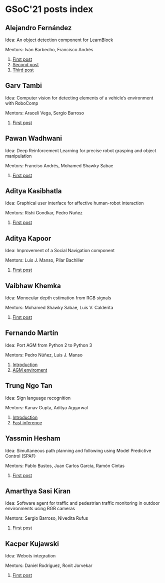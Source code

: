 # GSoC'21 posts index


## Alejandro Fernández

Idea: An object detection component for LearnBlock  

Mentors: Iván Barbecho, Francisco Andrés

1. [First post](/web/gsoc/2021/posts/alejandro_fernandez/post01)
2. [Second post](/web/gsoc/2021/posts/alejandro_fernandez/post02)
3. [Third post](/web/gsoc/2021/posts/alejandro_fernandez/post03)

## Garv Tambi

Idea: Computer vision for detecting elements of a vehicle’s environment with RoboComp  

Mentors: Araceli Vega, Sergio Barroso

1. [First post](/web/gsoc/2021/posts/garv_tambi/Introduction)

## Pawan Wadhwani

Idea: Deep Reinforcement Learning for precise robot grasping and object manipulation  

Mentors: Franciso Andrés, Mohamed Shawky Sabae

1. [First post](/web/gsoc/2021/posts/pawan_wadhwani/post01)

## Aditya Kasibhatla

Idea: Graphical user interface for affective human-robot interaction  

Mentors: Rishi Gondkar, Pedro Nuñez

1. [First post](/web/gsoc/2021/posts/aditya_kasibhatla/post01)

## Aditya Kapoor

Idea: Improvement of a Social Navigation component  

Mentors: Luis J. Manso, Pilar Bachiller

1. [First post](/web/gsoc/2021/posts/aditya_kapoor/post01)

## Vaibhaw Khemka

Idea: Monocular depth estimation from RGB signals  

Mentors: Mohamed Shawky Sabae, Luis V. Calderita

1. [First post](/web/gsoc/2021/posts/vaibhaw_khemka/post01)

## Fernando Martín

Idea: Port AGM from Python 2 to Python 3  

Mentors: Pedro Núñez, Luis J. Manso

1. [Introduction](/web/gsoc/2021/posts/fernando_martin/Introduction.md)
2. [AGM enviroment](/web/gsoc/2021/posts/fernando_martin/AGM_enviroment.md)

## Trung Ngo Tan

Idea: Sign language recognition  

Mentors: Kanav Gupta, Aditya Aggarwal

1. [Introduction](/web/gsoc/2021/posts/trung_ngo_tan/post01)
2. [Fast inference](/web/gsoc/2021/posts/trung_ngo_tan/post02)
## Yassmin Hesham

Idea: Simultaneous path planning and following using Model Predictive Control (SPAF)  

Mentors: Pablo Bustos, Juan Carlos García, Ramón Cintas

1. [First post](/web/gsoc/2021/posts/yassmin_hesham/post01)

## Amarthya Sasi Kiran

Idea: Software agent for traffic and pedestrian traffic monitoring in outdoor environments using RGB cameras  

Mentors: Sergio Barroso, Nivedita Rufus

1. [First post](/web/gsoc/2021/posts/amarthya_sasi_kiran/post01)

## Kacper Kujawski

Idea: Webots integration  

Mentors: Daniel Rodríguez, Ronit Jorvekar

1. [First post](/web/gsoc/2021/posts/kacper_kujawski/post01)





